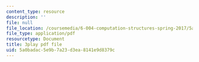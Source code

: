```yaml
---
content_type: resource
description: ''
file: null
file_location: /coursemedia/6-004-computation-structures-spring-2017/5a0badac5e9b7a23d3ea8141e9d8379c_tjIFsdM-hBA.pdf
file_type: application/pdf
resourcetype: Document
title: 3play pdf file
uid: 5a0badac-5e9b-7a23-d3ea-8141e9d8379c
---
```

